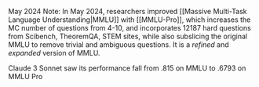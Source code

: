 May 2024
Note: In May 2024, researchers improved [[Massive Multi-Task Language Understanding|MMLU]] with [[MMLU-Pro]], which increases the MC number of questions from 4-10, and incorporates 12187 hard questions from Scibench, TheoremQA, STEM sites, while also subslicing the original MMLU to remove trivial and ambiguous questions. It is a *refined* and *expanded* version of MMLU.

Claude 3 Sonnet saw its performance fall from .815 on MMLU to .6793 on MMLU Pro